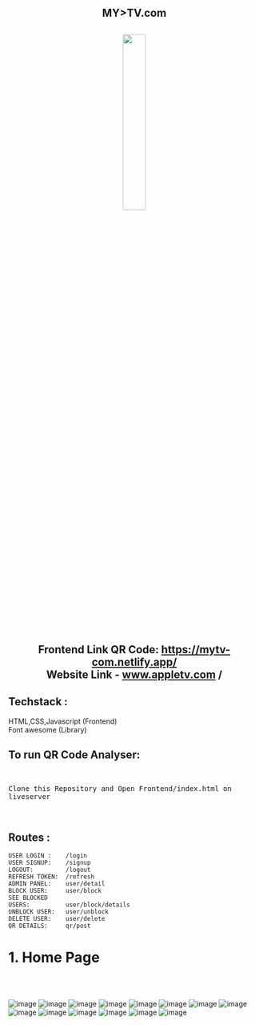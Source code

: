 <div align="center" > 
<h2>MY>TV.com<h2>
<img width="30%" src="https://drive.google.com/file/d/1jq1aDT-7omLxGufbOlxVHC8y0sg7GLGt/view?usp=sharing"><br><br>

Frontend Link QR Code: https://mytv-com.netlify.app/ <br>
Website Link - www.appletv.com /<br>
</div>

<h2>Techstack : </h2>
HTML,CSS,Javascript (Frontend) <br>
Font awesome (Library) <br>
    
<h2>To run QR Code Analyser: </h2>
<kbd><br>
<p style=border:"thin" >Clone this Repository and Open Frontend/index.html on liveserver</p>
</kbd>
    <br>
    <h2>Routes : </h2>
    
    USER LOGIN :    /login
    USER SIGNUP:    /signup
    LOGOUT:         /logout
    REFRESH TOKEN:  /refresh
    ADMIN PANEL:    user/detail
    BLOCK USER:     user/block
    SEE BLOCKED 
    USERS:          user/block/details
    UNBLOCK USER:   user/unblock
    DELETE USER:    user/delete
    QR DETAILS:     qr/post
    
  <h1>1.  Home Page  </h1><br><br>


![image](https://user-images.githubusercontent.com/112754448/208704852-32f530c8-82de-4b84-84bf-d9f2f7b5760f.png)
![image](https://user-images.githubusercontent.com/112754448/208704915-1bde5115-c3b6-41b7-8833-fd4acc39a892.png)
![image](https://user-images.githubusercontent.com/112754448/208704968-78ad3bc2-53db-44cc-9636-de44115ee9a9.png)
![image](https://user-images.githubusercontent.com/112754448/208705064-36c980ab-7a32-4371-a3ff-624ade9afeb0.png)
![image](https://user-images.githubusercontent.com/112754448/208705118-85d2f2e4-7e44-45a5-ab37-a6edff43e025.png)
![image](https://user-images.githubusercontent.com/112754448/208705892-1aab7f9e-d89f-44dd-aa1d-96cfb8a04086.png)
![image](https://user-images.githubusercontent.com/112754448/208705944-f53559e0-e974-45fe-ab76-7d9d4c6d4736.png)
![image](https://user-images.githubusercontent.com/112754448/208706167-e40c1b04-a884-40f1-905f-3410d4f52482.png)
![image](https://user-images.githubusercontent.com/112754448/208706243-4dabfef9-534d-495f-936d-30b065e3267e.png)
![image](https://user-images.githubusercontent.com/112754448/208706292-abfbe81e-0500-40d3-a5f3-e16816547257.png)
![image](https://user-images.githubusercontent.com/112754448/208706949-3008c251-0b5e-4c7e-b69c-8c4c56555015.png)
![image](https://user-images.githubusercontent.com/112754448/208706976-e7fed698-fbce-4779-82cc-a40b0e3d531f.png)
![image](https://user-images.githubusercontent.com/112754448/208707039-d1afa69b-2113-4c20-8d80-6d7b3a23ddd9.png)
![image](https://user-images.githubusercontent.com/112754448/208707081-5841fde1-a384-4e4c-81dc-517a1e806cf2.png)

